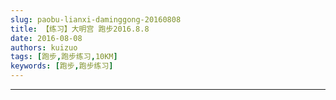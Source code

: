 ```yaml
---
slug: paobu-lianxi-daminggong-20160808
title: 【练习】大明宫 跑步2016.8.8
date: 2016-08-08
authors: kuizuo
tags: [跑步,跑步练习,10KM]
keywords: [跑步,跑步练习]
---
```

---

<!-- truncate -->
